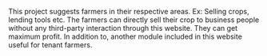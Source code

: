 This project suggests farmers in their respective areas. Ex: Selling crops, lending tools etc. 
The farmers can directly sell their crop to business people without any third-party interaction through this website. They 
can get maximum profit. In addition to, another module included in this website useful for tenant farmers.
